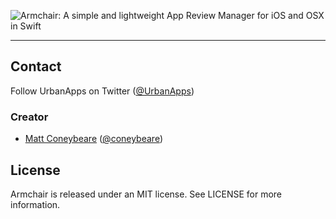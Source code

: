 ![Armchair: A simple and lightweight App Review Manager for iOS and OSX in Swift](http://files.urbanapps.com/armchair/armchair.png)

---

## Contact

Follow UrbanApps on Twitter ([@UrbanApps](https://twitter.com/urbanapps))

### Creator

- [Matt Coneybeare](http://matt.coneybeare.me) ([@coneybeare](https://twitter.com/coneybeare))

## License

Armchair is released under an MIT license. See LICENSE for more information.
